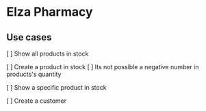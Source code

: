# Elza Pharmacy

## Use cases

[ ] Show all products in stock

[ ] Create a product in stock
    [ ] Its not possible a negative number in products's quantity

[ ] Show a specific product in stock

[ ] Create a customer
